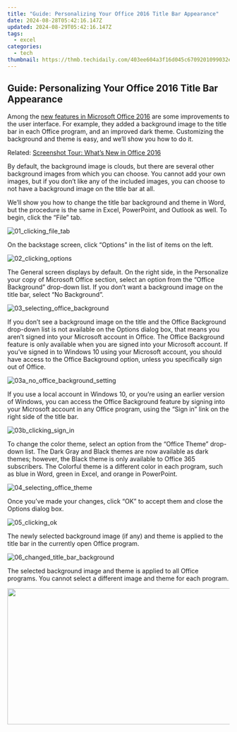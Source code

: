 ```yaml
---
title: "Guide: Personalizing Your Office 2016 Title Bar Appearance"
date: 2024-08-28T05:42:16.147Z
updated: 2024-08-29T05:42:16.147Z
tags:
  - excel
categories:
  - tech
thumbnail: https://thmb.techidaily.com/403ee604a3f16d045c6709201099032edd204086d93c80ae19bbdd0f525004e0.png
---
```


## Guide: Personalizing Your Office 2016 Title Bar Appearance

Among the [new features in Microsoft Office 2016](https://hardware-help.techidaily.com/get-your-acer-2-in-1s-touch-functionality-back-with-updated-drivers-for-windows-11-download/) are some improvements to the user interface. For example, they added a background image to the title bar in each Office program, and an improved dark theme. Customizing the background and theme is easy, and we’ll show you how to do it.

Related: [Screenshot Tour: What’s New in Office 2016](https://hardware-help.techidaily.com/get-your-acer-2-in-1s-touch-functionality-back-with-updated-drivers-for-windows-11-download/) 

 By default, the background image is clouds, but there are several other background images from which you can choose. You cannot add your own images, but if you don’t like any of the included images, you can choose to not have a background image on the title bar at all.

 We’ll show you how to change the title bar background and theme in Word, but the procedure is the same in Excel, PowerPoint, and Outlook as well. To begin, click the “File” tab.

![01_clicking_file_tab](https://static1.howtogeekimages.com/wordpress/wp-content/uploads/2016/05/01_clicking_file_tab.png) 

 On the backstage screen, click “Options” in the list of items on the left.

![02_clicking_options](https://static1.howtogeekimages.com/wordpress/wp-content/uploads/2016/05/02_clicking_options.png) 

 The General screen displays by default. On the right side, in the Personalize your copy of Microsoft Office section, select an option from the “Office Background” drop-down list. If you don’t want a background image on the title bar, select “No Background”.

![03_selecting_office_background](https://static1.howtogeekimages.com/wordpress/wp-content/uploads/2016/05/03_selecting_office_background.png) 

 If you don’t see a background image on the title and the Office Background drop-down list is not available on the Options dialog box, that means you aren’t signed into your Microsoft account in Office. The Office Background feature is only available when you are signed into your Microsoft account. If you’ve signed in to Windows 10 using your Microsoft account, you should have access to the Office Background option, unless you specifically sign out of Office.

![03a_no_office_background_setting](https://static1.howtogeekimages.com/wordpress/wp-content/uploads/2016/05/03a_no_office_background_setting.png) 

 If you use a local account in Windows 10, or you’re using an earlier version of Windows, you can access the Office Background feature by signing into your Microsoft account in any Office program, using the “Sign in” link on the right side of the title bar.

![03b_clicking_sign_in](https://static1.howtogeekimages.com/wordpress/wp-content/uploads/2016/05/03b_clicking_sign_in-1.png) 

 To change the color theme, select an option from the “Office Theme” drop-down list. The Dark Gray and Black themes are now available as dark themes; however, the Black theme is only available to Office 365 subscribers. The Colorful theme is a different color in each program, such as blue in Word, green in Excel, and orange in PowerPoint.

![04_selecting_office_theme](https://static1.howtogeekimages.com/wordpress/wp-content/uploads/2016/05/04_selecting_office_theme.png) 

 Once you’ve made your changes, click “OK” to accept them and close the Options dialog box.

![05_clicking_ok](https://static1.howtogeekimages.com/wordpress/wp-content/uploads/2016/05/05_clicking_ok.png) 

 The newly selected background image (if any) and theme is applied to the title bar in the currently open Office program.

![06_changed_title_bar_background](https://static1.howtogeekimages.com/wordpress/wp-content/uploads/2016/05/06_changed_title_bar_background.png) 

 The selected background image and theme is applied to all Office programs. You cannot select a different image and theme for each program.

<ins class="adsbygoogle"
     style="display:block"
     data-ad-format="autorelaxed"
     data-ad-client="ca-pub-7571918770474297"
     data-ad-slot="1223367746"></ins>



<ins class="adsbygoogle"
     style="display:block"
     data-ad-client="ca-pub-7571918770474297"
     data-ad-slot="8358498916"
     data-ad-format="auto"
     data-full-width-responsive="true"></ins>



<!-- affiliate ads begin -->
<a href="https://martinic.evyy.net/c/5597632/1422856/4482" target="_top" id="1422856"><img src="//a.impactradius-go.com/display-ad/4482-1422856" border="0" alt="" width="580" height="309"/></a>
<!-- affiliate ads end -->